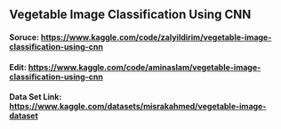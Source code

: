 ## Vegetable Image Classification Using CNN

#### Soruce: https://www.kaggle.com/code/zalyildirim/vegetable-image-classification-using-cnn

#### Edit: https://www.kaggle.com/code/aminaslam/vegetable-image-classification-using-cnn

#### Data Set Link: https://www.kaggle.com/datasets/misrakahmed/vegetable-image-dataset
